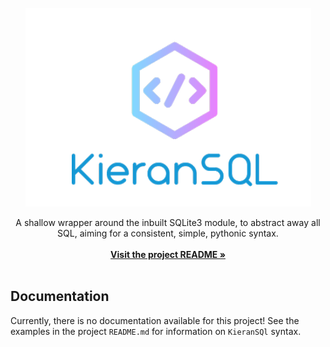 <div id="top"></div>


<br/>
<div align="center">
  <a href="https://github.com/OneBigUnit/KieranSQL">
    <img src="../Images/KieranSQL.png" alt="Logo" width="457" height="318">
  </a>

  <p align="center">
    A shallow wrapper around the inbuilt SQLite3 module, to abstract away all SQL, aiming for a consistent, simple, pythonic syntax.
    <br />
    <br />
    <a href="https://github.com/OneBigUnit/KieranSQL/blob/5a96b4c34f9396b98c480ae761af54cae951752b/README.md"><strong>Visit the project README »</strong></a>
    <br />
    <br />
  </p>
</div>


## Documentation

Currently, there is no documentation available for this project! See the examples in the project `README.md` for information on `KieranSQl` syntax.
